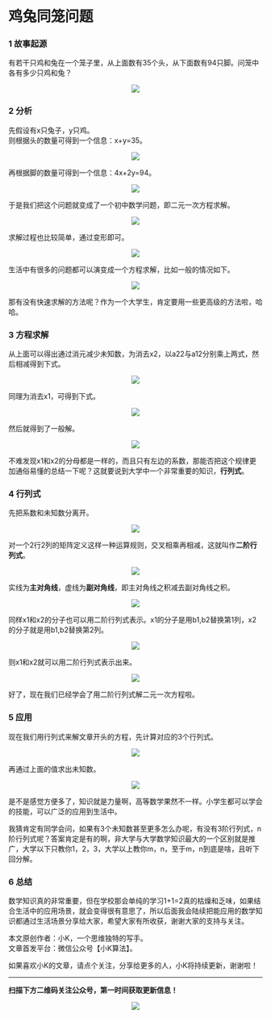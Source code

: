 # 鸡兔同笼问题

### 1 故事起源
有若干只鸡和兔在一个笼子里，从上面数有35个头，从下面数有94只脚。问笼中各有多少只鸡和兔？
<div align=center><img src="img-鸡兔同笼/1-1.jpg" style="max-height: 300px;"></div>

### 2 分析
先假设有x只兔子，y只鸡。  
则根据头的数量可得到一个信息：x+y=35。
<div align=center><img src="img-鸡兔同笼/2-1.jpg" style="max-height: 300px;"></div>

再根据脚的数量可得到一个信息：4x+2y=94。
<div align=center><img src="img-鸡兔同笼/2-2.jpg" style="max-height: 300px;"></div>

于是我们把这个问题就变成了一个初中数学问题，即二元一次方程求解。
<div align=center><img src="img-鸡兔同笼/2-3.jpg" style="max-height: 300px;"></div>

求解过程也比较简单，通过变形即可。
<div align=center><img src="img-鸡兔同笼/2-4.jpg" style="max-height: 300px;"></div>

生活中有很多的问题都可以演变成一个方程求解，比如一般的情况如下。
<div align=center><img src="img-鸡兔同笼/2-5.jpg" style="max-height: 300px;"></div>

那有没有快速求解的方法呢？作为一个大学生，肯定要用一些更高级的方法啦，哈哈。

### 3 方程求解
从上面可以得出通过消元减少未知数，为消去x2，以a22与a12分别乘上两式，然后相减得到下式。
<div align=center><img src="img-鸡兔同笼/3-1.jpg" style="max-height: 300px;"></div>

同理为消去x1，可得到下式。
<div align=center><img src="img-鸡兔同笼/3-2.jpg" style="max-height: 300px;"></div>

然后就得到了一般解。
<div align=center><img src="img-鸡兔同笼/3-3.jpg" style="max-height: 300px;"></div>

不难发现x1和x2的分母都是一样的，而且只有左边的系数，那能否把这个规律更加通俗易懂的总结一下呢？这就要说到大学中一个非常重要的知识，**行列式**。


### 4 行列式
先把系数和未知数分离开。
<div align=center><img src="img-鸡兔同笼/4-1.jpg" style="max-height: 300px;"></div>

对一个2行2列的矩阵定义这样一种运算规则，交叉相乘再相减，这就叫作**二阶行列式**。
<div align=center><img src="img-鸡兔同笼/4-2.jpg" style="max-height: 300px;"></div>


实线为**主对角线**，虚线为**副对角线**，即主对角线之积减去副对角线之积。
<div align=center><img src="img-鸡兔同笼/4-3.jpg" style="max-height: 300px;"></div>

同样x1和x2的分子也可以用二阶行列式表示。x1的分子是用b1,b2替换第1列，x2的分子就是用b1,b2替换第2列。
<div align=center><img src="img-鸡兔同笼/4-4.jpg" style="max-height: 300px;"></div>

则x1和x2就可以用二阶行列式表示出来。
<div align=center><img src="img-鸡兔同笼/4-5.jpg" style="max-height: 300px;"></div>

好了，现在我们已经学会了用二阶行列式解二元一次方程啦。

### 5 应用
现在我们用行列式来解文章开头的方程，先计算对应的3个行列式。
<div align=center><img src="img-鸡兔同笼/5-1.jpg" style="max-height: 300px;"></div>

再通过上面的值求出未知数。
<div align=center><img src="img-鸡兔同笼/5-2.jpg" style="max-height: 300px;"></div>

是不是感觉方便多了，知识就是力量啊，高等数学果然不一样。小学生都可以学会的技能，可以广泛的应用到生活中。

我猜肯定有同学会问，如果有3个未知数甚至更多怎么办呢，有没有3阶行列式，n阶行列式呢？答案肯定是有的啊，非大学与大学数学知识最大的一个区别就是推广，大学以下只教你1，2，3，大学以上教你m，n，至于m，n到底是啥，且听下回分解。

### 6 总结
数学知识真的非常重要，但在学校那会单纯的学习1+1=2真的枯燥和乏味，如果结合生活中的应用场景，就会变得很有意思了，所以后面我会陆续把能应用的数学知识都通过生活场景分享给大家，希望大家有所收获，谢谢大家的支持与关注。

本文原创作者：小K，一个思维独特的写手。  
文章首发平台：微信公众号【小K算法】。  

如果喜欢小K的文章，请点个关注，分享给更多的人，小K将持续更新，谢谢啦！

---
**扫描下方二维码关注公众号，第一时间获取更新信息！**  
<div align=center><img src="../../../qrcode.gif" style="max-height: 300px;"></div>